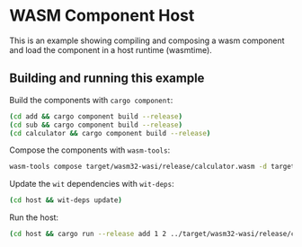 # WASM Component Host

This is an example showing compiling and composing a wasm component and load the component in a host runtime (wasmtime).

## Building and running this example

Build the components with `cargo component`:

```sh
(cd add && cargo component build --release)
(cd sub && cargo component build --release)
(cd calculator && cargo component build --release)
```

Compose the components with `wasm-tools`:

```sh
wasm-tools compose target/wasm32-wasi/release/calculator.wasm -d target/wasm32-wasi/release/add.wasm -d target/wasm32-wasi/release/sub.wasm -o target/wasm32-wasi/release/composed.wasm
```

Update the `wit` dependencies with `wit-deps`:

```sh
(cd host && wit-deps update)
```

Run the host:

```sh
(cd host && cargo run --release add 1 2 ../target/wasm32-wasi/release/composed.wasm)
```
